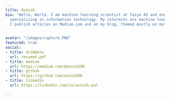 ```yaml
---
title: Avnish
bio: 'Hello, World. I am machine learning scientist at Taiyo AI and engineering student
  specializing in information technology. My interests are machine learning and mathematics.
  I publish articles on Medium.com and on my blog, themed mostly on mathematics.

'
avatar: "/images/capture.PNG"
featured: true
social:
- title: dribbble
  url: resume4.pdf
- title: medium
  url: https://medium.com/@avnish98
- title: github
  url: https://github.com/avnish98
- title: linkedin
  url: https://linkedin.com/in/avnish-pal

---
```

